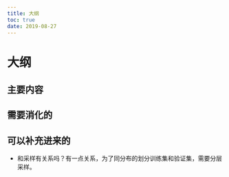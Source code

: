```yaml
---
title: 大纲
toc: true
date: 2019-08-27
---
```

# 大纲



## 主要内容


## 需要消化的


## 可以补充进来的

- 和采样有关系吗？有一点关系，为了同分布的划分训练集和验证集，需要分层采样。
